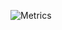 ![Metrics](https://metrics.lecoq.io/iFeddy?template=classic&base.metadata=0&achievements=1&languages=1&isocalendar=1&lines=1&pagespeed=1&posts=1&isocalendar.duration=half-year&languages.colors=github&languages.threshold=0%25&achievements.threshold=C&achievements.secrets=true&achievements.limit=0&pagespeed.url=.user.website&pagespeed.detailed=false&pagespeed.screenshot=false&posts.descriptions=false&posts.covers=false&posts.limit=4&posts.user=.user.login&config.timezone=America%2FBuenos_Aires)
